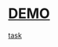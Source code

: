 [DEMO](https://mach-mach-game-vladnew91.netlify.app/#/score)
=======
[task](https://github.com/rolling-scopes-school/tasks/blob/master/tasks/match-match-game.md)
